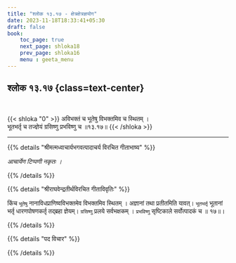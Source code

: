 ```yaml
---
title: "श्लोक १३.१७ - क्षेत्रक्षेत्रज्ञयोग"
date: 2023-11-18T18:33:41+05:30
draft: false
book:
    toc_page: true
    next_page: shloka18
    prev_page: shloka16
    menu : geeta_menu
---
```




## श्लोक १३.१७ {class=text-center}

<br/>

{{< shloka  "0"  >}}
अविभक्तं च भूतेषु विभक्तमिव च स्थितम् ।    
भूतभर्तृ च तज्ज्ञेयं ग्रसिष्णु प्रभविष्णु च ॥१३.१७॥
{{< /shloka >}}

---


{{% details "श्रीमत्मध्वाचार्यभगवत्पादाचर्य विरचित  गीताभाष्य" %}}

*आचार्येण टिप्पणी नकृतः ।*

{{% /details %}}



{{% details "श्रीराघवेन्द्रतीर्थविरचित गीताविवृतिः" %}}


किंच `भूतेषु` नानाविधप्राणिष्वविभक्तमेव विभक्तमिव 
स्थितम्‌ । अज्ञानां तथा प्रतीतमिति यावत्‌। 
`भूतभर्तृ` भूतानां भर्तृ धारणपोषणकर्तृ 
तद्ब्रहा ज्ञेयम्‌। `ग्रसिष्णु` प्रलये सर्वभक्षकम्‌ । 
`प्रभविष्णु` सृष्टिकाले सर्वोत्पादकं च ॥ १७॥।

{{% /details %}}



{{% details "पद विचार" %}}


{{% /details %}}
